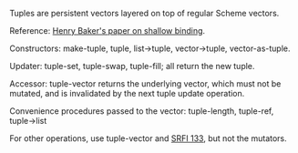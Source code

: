 Tuples are persistent vectors layered on top of regular Scheme vectors.

Reference: [Henry Baker's paper on shallow binding](http://home.pipeline.com/~hbaker1/ShallowBinding.html).

Constructors: make-tuple, tuple, list->tuple, vector->tuple, vector-as-tuple.

Updater:  tuple-set, tuple-swap, tuple-fill; all return the new tuple.

Accessor: tuple-vector returns the underlying vector, which must not be mutated,
and is invalidated by the next tuple update operation.

Convenience procedures passed to the vector: tuple-length, tuple-ref, tuple->list

For other operations, use tuple-vector and [SRFI 133](http://srfi.schemers.org/srfi-133/srfi-133.html),
but not the mutators.